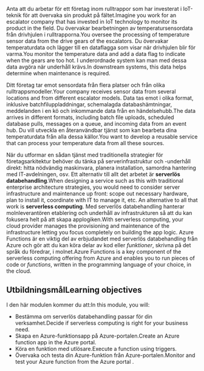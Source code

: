 <span data-ttu-id="50c86-101">Anta att du arbetar för ett företag inom rulltrappor som har investerat i IoT-teknik för att övervaka sin produkt på fältet.</span><span class="sxs-lookup"><span data-stu-id="50c86-101">Imagine you work for an escalator company that has invested in IoT technology to monitor its product in the field.</span></span> <span data-ttu-id="50c86-102">Du övervakar bearbetningen av temperatursensordata från drivhjulen i rulltrapporna.</span><span class="sxs-lookup"><span data-stu-id="50c86-102">You oversee the processing of temperature sensor data from the drive gears of the escalators.</span></span> <span data-ttu-id="50c86-103">Du övervakar temperaturdata och lägger till en dataflagga som visar när drivhjulen blir för varma.</span><span class="sxs-lookup"><span data-stu-id="50c86-103">You monitor the temperature data and add a data flag to indicate when the gears are too hot.</span></span> <span data-ttu-id="50c86-104">I underordnade system kan man med dessa data avgöra när underhåll krävs.</span><span class="sxs-lookup"><span data-stu-id="50c86-104">In downstream systems, this data helps determine when maintenance is required.</span></span>

<span data-ttu-id="50c86-105">Ditt företag tar emot sensordata från flera platser och från olika rulltrappsmodeller.</span><span class="sxs-lookup"><span data-stu-id="50c86-105">Your company receives sensor data from several locations and from different escalator models.</span></span> <span data-ttu-id="50c86-106">Data tas emot i olika format, inklusive batchfiluppladdningar, schemalagda databashämtningar, meddelanden i en kö och inkommande data från en händelsehubb.</span><span class="sxs-lookup"><span data-stu-id="50c86-106">The data arrives in different formats, including batch file uploads, scheduled database pulls, messages on a queue, and incoming data from an event hub.</span></span> <span data-ttu-id="50c86-107">Du vill utveckla en återanvändbar tjänst som kan bearbeta dina temperaturdata från alla dessa källor.</span><span class="sxs-lookup"><span data-stu-id="50c86-107">You want to develop a reusable service that can process your temperature data from all these sources.</span></span>

<span data-ttu-id="50c86-108">När du utformar en sådan tjänst med traditionella strategier för företagsarkitektur behöver du tänka på serverinfrastruktur och -underhåll direkt: hitta nödvändig maskinvara, planera installation, samordna hantering med IT-avdelningen, osv. Ett alternativ till allt det arbetet är **serverlös databehandling**.</span><span class="sxs-lookup"><span data-stu-id="50c86-108">When designing a service such as this with traditional enterprise architecture strategies, you would need to consider server infrastructure and maintenance up front: scope out necessary hardware, plan to install it, coordinate with IT to manage it, etc. An alternative to all that work is **serverless computing**.</span></span> <span data-ttu-id="50c86-109">Med serverlös databehandling hanterar molnleverantören etablering och underhåll av infrastrukturen så att du kan fokusera helt på att skapa applogiken.</span><span class="sxs-lookup"><span data-stu-id="50c86-109">With serverless computing, your cloud provider manages the provisioning and maintenance of the infrastructure letting you focus completely on building the app logic.</span></span> <span data-ttu-id="50c86-110">Azure Functions är en viktig del av erbjudandet med serverlös databehandling från Azure och gör att du kan köra delar av kod eller *funktioner*, skrivna på det språk du föredrar, i molnet.</span><span class="sxs-lookup"><span data-stu-id="50c86-110">Azure Functions is a key component of the serverless computing offering from Azure and enables you to run pieces of code or *functions*, written in the programming language of your choice, in the cloud.</span></span>

## <a name="learning-objectives"></a><span data-ttu-id="50c86-111">Utbildningsmål</span><span class="sxs-lookup"><span data-stu-id="50c86-111">Learning objectives</span></span>
<span data-ttu-id="50c86-112">I den här modulen kommer du att:</span><span class="sxs-lookup"><span data-stu-id="50c86-112">In this module, you will:</span></span>

- <span data-ttu-id="50c86-113">Bestämma om serverlös databehandling passar för din verksamhet.</span><span class="sxs-lookup"><span data-stu-id="50c86-113">Decide if serverless computing is right for your business need.</span></span>
- <span data-ttu-id="50c86-114">Skapa en Azure-funktionsapp på Azure-portalen.</span><span class="sxs-lookup"><span data-stu-id="50c86-114">Create an Azure function app in the Azure portal.</span></span>
- <span data-ttu-id="50c86-115">Köra en funktion med utlösare.</span><span class="sxs-lookup"><span data-stu-id="50c86-115">Execute a function using triggers.</span></span>
- <span data-ttu-id="50c86-116">Övervaka och testa din Azure-funktion från Azure-portalen.</span><span class="sxs-lookup"><span data-stu-id="50c86-116">Monitor and test your Azure function from the Azure portal .</span></span>
